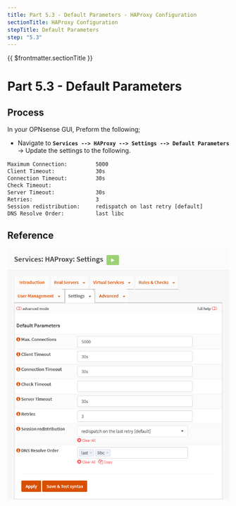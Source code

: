 ```yaml
---
title: Part 5.3 - Default Parameters - HAProxy Configuration
sectionTitle: HAProxy Configuration
stepTitle: Default Parameters
step: "5.3"
---
```


{{ $frontmatter.sectionTitle }}
# Part 5.3 - Default Parameters

## Process

In your OPNsense GUI, Preform the following;

- Navigate to **`Services --> HAProxy --> Settings --> Default Parameters`**  
    -> Update the settings to the following.

```text
Maximum Connection:         5000
Client Timeout:             30s
Connection Timeout:         30s
Check Timeout:
Server Timeout:             30s
Retries:                    3
Session redistribution:     redispatch on last retry [default]
DNS Resolve Order:          last libc   
```

## Reference
![P005-003-HAProxy-Settings](assets/P005-003-HAProxy-Settings.png)
